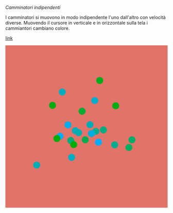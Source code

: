 _Camminatori indipendenti_

I camminatori si muovono in modo indipendente l'uno dall'altro con velocità diverse.
Muovendo il cursore in verticale e in orizzontale sulla tela i cammiantori cambiano colore.

[link](https://editor.p5js.org/angelicazanibellato/full/JBsIhZar6)

![](https://raw.githubusercontent.com/angelicazanibellato/archive/master/angelicazanibellato/Esercizi%20p5/camminatori%20indipendenti/img2.png)
